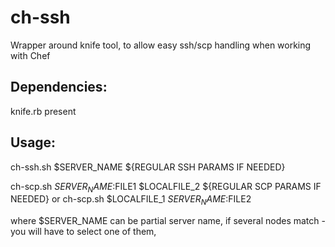 ch-ssh
======

Wrapper around knife tool, to allow easy ssh/scp handling when working with Chef


Dependencies:
--------------------

knife.rb present


Usage:
--------------------

ch-ssh.sh $SERVER_NAME ${REGULAR SSH PARAMS IF NEEDED}

ch-scp.sh $SERVER_NAME:$FILE1 $LOCALFILE_2  ${REGULAR SCP PARAMS IF NEEDED}  or ch-scp.sh $LOCALFILE_1 $SERVER_NAME:$FILE2

where $SERVER_NAME can be partial server name, if several nodes match - you will have to select one of them,



